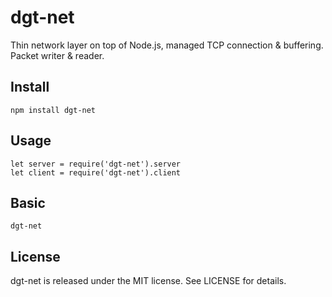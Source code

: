 # dgt-net
Thin network layer on top of Node.js, managed TCP connection & buffering. Packet writer & reader.

## Install
    npm install dgt-net

## Usage
    let server = require('dgt-net').server
    let client = require('dgt-net').client

## Basic
`dgt-net`

## License
dgt-net is released under the MIT license. See LICENSE for details.
